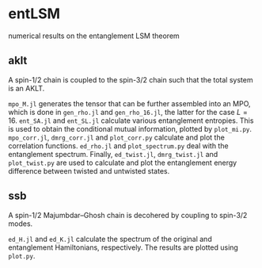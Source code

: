 # entLSM
numerical results on the entanglement LSM theorem

## aklt
A spin-1/2 chain is coupled to the spin-3/2 chain such that the total system is an AKLT.

`mpo_M.jl` generates the tensor that can be further assembled into an MPO, which is done in `gen_rho.jl` and `gen_rho_16.jl`, the latter for the case $L=16$. `ent_SA.jl` and `ent_SL.jl` calculate various entanglement entropies. This is used to obtain the conditional mutual information, plotted by `plot_mi.py`. `mpo_corr.jl`, `dmrg_corr.jl` and `plot_corr.py` calculate and plot the correlation functions. `ed_rho.jl` and `plot_spectrum.py` deal with the entanglement spectrum. Finally, `ed_twist.jl`, `dmrg_twist.jl` and `plot_twist.py` are used to calculate and plot the entanglement energy difference between twisted and untwisted states.

## ssb
A spin-1/2 Majumbdar–Ghosh chain is decohered by coupling to spin-3/2 modes.

`ed_H.jl` and `ed_K.jl` calculate the spectrum of the original and entanglement Hamiltonians, respectively. The results are plotted using `plot.py`.
